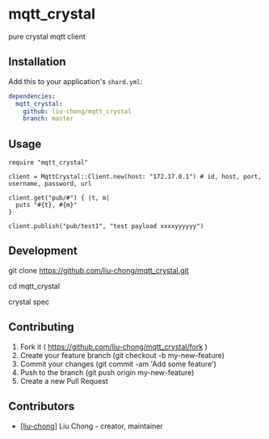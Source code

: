 # mqtt_crystal

pure crystal mqtt client

## Installation

Add this to your application's `shard.yml`:

```yaml
dependencies:
  mqtt_crystal:
    github: liu-chong/mqtt_crystal
    branch: master
```

## Usage

```crystal
require "mqtt_crystal"

client = MqttCrystal::Client.new(host: "172.17.0.1") # id, host, port, username, password, url

client.get("pub/#") { |t, m|
  puts "#{t}, #{m}"
}

client.publish("pub/test1", "test payload xxxxyyyyyy")
```

## Development

git clone https://github.com/liu-chong/mqtt_crystal.git

cd mqtt_crystal

crystal spec

## Contributing

1. Fork it ( https://github.com/liu-chong/mqtt_crystal/fork )
2. Create your feature branch (git checkout -b my-new-feature)
3. Commit your changes (git commit -am 'Add some feature')
4. Push to the branch (git push origin my-new-feature)
5. Create a new Pull Request

## Contributors

- [[liu-chong]](https://github.com/liu-chong) Liu Chong - creator, maintainer
